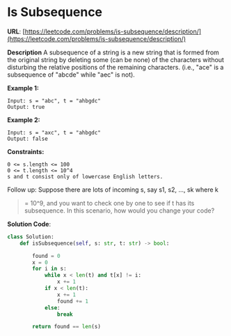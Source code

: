 # Is Subsequence
**URL**: [https://leetcode.com/problems/is-subsequence/description/](https://leetcode.com/problems/is-subsequence/description/)

**Description**
A subsequence of a string is a new string that is formed from the original
string by deleting some (can be none) of the characters without disturbing
the relative positions of the remaining characters. (i.e., "ace" is a
subsequence of "abcde" while "aec" is not).

 __Example 1:__
```
Input: s = "abc", t = "ahbgdc"
Output: true
```

 __Example 2:__
```
Input: s = "axc", t = "ahbgdc"
Output: false
```

 __Constraints:__
```
0 <= s.length <= 100
0 <= t.length <= 10^4
s and t consist only of lowercase English letters.
```
Follow up: Suppose there are lots of incoming s, say s1, s2, ..., sk where k
>= 10^9, and you want to check one by one to see if t has its subsequence. In
this scenario, how would you change your code?

**Solution Code**:
```python
class Solution:
    def isSubsequence(self, s: str, t: str) -> bool:

        found = 0
        x = 0
        for i in s:
            while x < len(t) and t[x] != i:
                x += 1
            if x < len(t):
                x += 1
                found += 1
            else:
                break

        return found == len(s)

```
